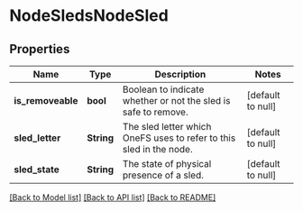 # NodeSledsNodeSled

## Properties
Name | Type | Description | Notes
------------ | ------------- | ------------- | -------------
**is_removeable** | **bool** | Boolean to indicate whether or not the sled is safe to remove. | [default to null]
**sled_letter** | **String** | The sled letter which OneFS uses to refer to this sled in the node. | [default to null]
**sled_state** | **String** | The state of physical presence of a sled. | [default to null]

[[Back to Model list]](../README.md#documentation-for-models) [[Back to API list]](../README.md#documentation-for-api-endpoints) [[Back to README]](../README.md)


